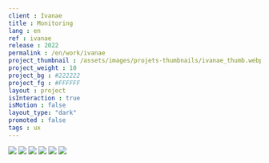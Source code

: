 ```yaml
---
client : Ivanae
title : Monitoring
lang : en
ref : ivanae
release : 2022
permalink : /en/work/ivanae
project_thumbnail : /assets/images/projets-thumbnails/ivanae_thumb.webp
project_weight : 10
project_bg : #222222
project_fg : #FFFFFF
layout : project
isInteraction : true
isMotion : false
layout_type: "dark"
promoted : false
tags : ux
---
```


![](/assets/images/projets/ivanae-2.webp)
![](/assets/images/projets/ivanae-3.webp)
![](/assets/images/projets/ivanae-4.webp)
![](/assets/images/projets/ivanae-5.webp)
![](/assets/images/projets/ivanae-6.webp)
![](/assets/images/projets/ivanae-7.webp)